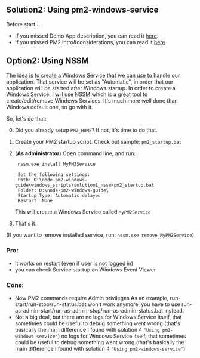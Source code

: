 ## Solution2: Using pm2-windows-service

Before start...

+ If you missed Demo App description, you can read it [here](https://github.com/accantelliw/node-pm2-windows-guide/ "here").
+ If you missed PM2 intro&considerations, you can read it [here](https://github.com/accantelliw/node-pm2-windows-guide/ "here").

## Option2: Using NSSM

The idea is to create a Windows Service that we can use to handle our application. That service will be set as "Automatic", in order that our application will be started after Windows startup. In order to create a Windows Service, I will use [NSSM](http://nssm.cc/ "NSSM") which is a great tool to create/edit/remove Windows Services. It's much more well done than Windows default one, so go with it. 

So, let's do that:

0. Did you already setup `PM2_HOME`? If not, it's time to do that.  
1. Create your PM2 startup script. Check out sample: `pm2_startup.bat`
2. (**As administrator**) Open command line, and run:

	    nssm.exe install MyPM2Service

	    Set the following settings:
	    Path: D:\node-pm2-windows-guide\windows_scripts\solution1_nssm\pm2_startup.bat
	    Folder: D:\node-pm2-windows-guide\
	    Startup Type: Automatic delayed
	    Restart: None
   This will create a Windows Service called `MyPM2Service`
3. That's it.

(If you want to remove installed service, run: `nssm.exe remove MyPM2Service`)


### Pro:
+ it works on restart (even if user is not logged in)
+ you can check Service startup on Windows Event Viewer

### Cons:
- Now PM2 commands require Admin privileges
As an example, run-start/run-stop/run-status.bat won't work anymore, you have to use run-as-admin-start/run-as-admin-stop/run-as-admin-status.bat instead.
- Not a big deal, but there are no logs for Windows Service itself, that sometimes could be useful to debug something went wrong (that's basically the main difference I found with solution 4 `"Using pm2-windows-service"`)
no logs for Windows Service itself, that sometimes could be useful to debug something went wrong (that's basically the main difference I found with solution 4 `"Using pm2-windows-service"`)
